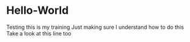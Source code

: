 # Hello-World
Testing this is my training
Just making sure I understand how to do this
Take a look at this line too
